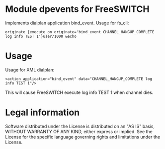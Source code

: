 # Module dpevents for FreeSWITCH

Implements dialplan application bind_event.
Usage for fs_cli:

`originate {execute_on_originate='bind_event CHANNEL_HANGUP_COMPLETE log info TEST 1'}user/1000 &echo`

# Usage

Usage for XML dialplan:

`<action application="bind_event" data="CHANNEL_HANGUP_COMPLETE log info TEST 1"/>`

This will cause FreeSWITCH execute log info TEST 1 when channel dies.

# Legal information

Software distributed under the License is distributed on an "AS IS" basis,
WITHOUT WARRANTY OF ANY KIND, either express or implied. See the License
for the specific language governing rights and limitations under the License.
